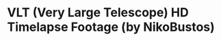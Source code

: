 <!--
id: 6009899223
link: http://tumblr.atmos.org/post/6009899223/vlt-very-large-telescope-hd-timelapse-footage
slug: vlt-very-large-telescope-hd-timelapse-footage
date: Mon May 30 2011 12:41:41 GMT-0700 (PDT)
publish: 2011-05-030
tags: 
title: VLT (Very Large Telescope) HD Timelapse Footage (by NikoBustos)
-->


VLT (Very Large Telescope) HD Timelapse Footage (by NikoBustos)
===============================================================



